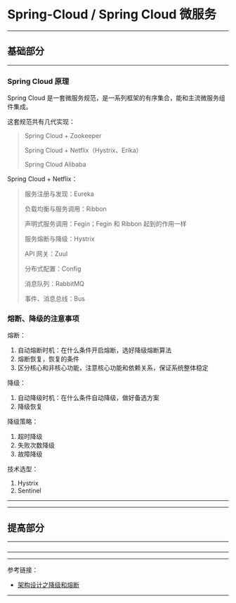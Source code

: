# Spring-Cloud / Spring Cloud 微服务

---

## 基础部分

---

### Spring Cloud 原理

Spring Cloud 是一套微服务规范，是一系列框架的有序集合，能和主流微服务组件集成。

这套规范共有几代实现：

> Spring Cloud + Zookeeper
>
> Spring Cloud + Netflix（Hystrix、Erika）
>
> Spring Cloud Alibaba

Spring Cloud + Netflix：

> 服务注册与发现：Eureka
>
> 负载均衡与服务调用：Ribbon
>
> 声明式服务调用：Fegin；Fegin 和 Ribbon 起到的作用一样
>
> 服务熔断与降级：Hystrix
>
> API 网关：Zuul
>
> 分布式配置：Config
>
> 消息队列：RabbitMQ
>
> 事件、消息总线：Bus

### 熔断、降级的注意事项

熔断：

1. 自动熔断时机：在什么条件开启熔断，选好降级熔断算法
2. 熔断恢复，恢复的条件
3. 区分核心和非核心功能，注意核心功能和依赖关系，保证系统整体稳定

降级：

1. 自动降级时机：在什么条件自动降级，做好备选方案
2. 降级恢复

降级策略：

1. 超时降级
2. 失败次数降级
3. 故障降级

技术选型：

1. Hystrix
2. Sentinel

---



---

## 提高部分

---

###

###

---






---

参考链接：

- [架构设计之降级和熔断](https://juejin.cn/post/6993125837771898917)

---













